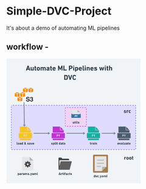 # Simple-DVC-Project
It's about a demo of automating ML pipelines 

## workflow -
<img src="others\imgs\simple-workflow-01@2x.png" alt="workflow" width="70%">